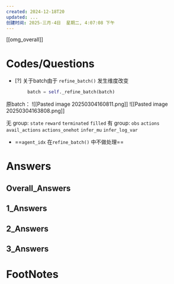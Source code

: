 ```yaml
---
created: 2024-12-18T20
updated: ...
创建时间: 2025-三月-4日  星期二, 4:07:08 下午
---
```

[[omg_overall]]



# Codes/Questions

- [?] 关于batch由于 `refine_batch()` 发生维度改变


```python
        batch = self._refine_batch(batch)

```

原batch： 
![[Pasted image 20250304160811.png]]
![[Pasted image 20250304163808.png]]



无 group: `state` `reward` `terminated`                   `filled`
有 group: `obs` `actions` `avail_actions`             `actions_onehot` 
`infer_mu` `infer_log_var` 

- ==`agent_idx` 在`refine_batch()` 中不做处理==



# Answers

## Overall_Answers


## 1_Answers


## 2_Answers


## 3_Answers




# FootNotes
